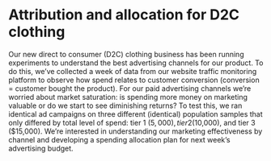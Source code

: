 # Attribution and allocation for D2C clothing
Our new direct to consumer (D2C) clothing business has been running experiments to understand the best advertising channels for our product. To do this, we’ve collected a week of data from our website traffic monitoring platform to observe how spend relates to customer conversion (conversion = customer bought the product). For our paid advertising channels we’re worried about market saturation: is spending more money on marketing valuable or do we start to see diminishing returns? To test this, we ran identical ad campaigns on three different (identical) population samples that only differed by total level of spend: tier 1 ($5,000), tier 2 ($10,000), and tier 3 ($15,000). We’re interested in understanding our marketing effectiveness by channel and developing a spending allocation plan for next week’s advertising budget.

